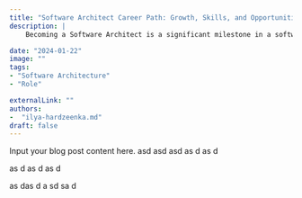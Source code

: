```yaml
---
title: "Software Architect Career Path: Growth, Skills, and Opportunities"
description: |
    Becoming a Software Architect is a significant milestone in a software engineering career, requiring both technical expertise and leadership skills. This blog post outlines the typical career path toward becoming a Software Architect, starting from junior developer roles and advancing through senior engineering positions. It discusses the key skills needed, including system design, problem-solving, communication, and decision-making, as well as potential opportunities for further growth, such as transitioning into enterprise architecture or technical leadership roles. By understanding this career path, professionals can better plan and navigate their journey in the software industry.

date: "2024-01-22"
image: ""
tags:
- "Software Architecture"
- "Role"

externalLink: ""
authors:
-  "ilya-hardzeenka.md"
draft: false
---
```

Input your blog post content here.
asd
asd
asd
as
d
as
d

as
d
as
d
as
d

as
das
d
a
sd
sa
d
